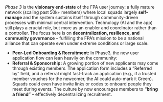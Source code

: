 _Phase 3_ is the **visionary end-state** of the FPA user journey: a fully mature network (scaling past 50k+ members) where local squads largely **self-manage** and the system sustains itself through community-driven processes with minimal central intervention. Technology (AI and the app) still plays a crucial role, but more as an enabler and coordinator rather than a controller. The focus here is on **decentralization, resilience, and community governance** – fulfilling the FPA’s mission to be a national alliance that can operate even under extreme conditions or large scale.  
- **Peer-Led Onboarding & Recruitment:** In Phase3, the new user application flow can lean heavily on the community:  
- **Referral & Sponsorship:** A growing portion of new applicants may come through existing members. The application form includes a “Referred by” field, and a referral might fast-track an application (e.g., if a trusted member vouches for the newcomer, the AI could auto-mark it Green). Squads could even have invite links or codes to onboard people they meet during events. The culture by now encourages members to **“bring a friend”** – effectively decentralizing recruitment.
